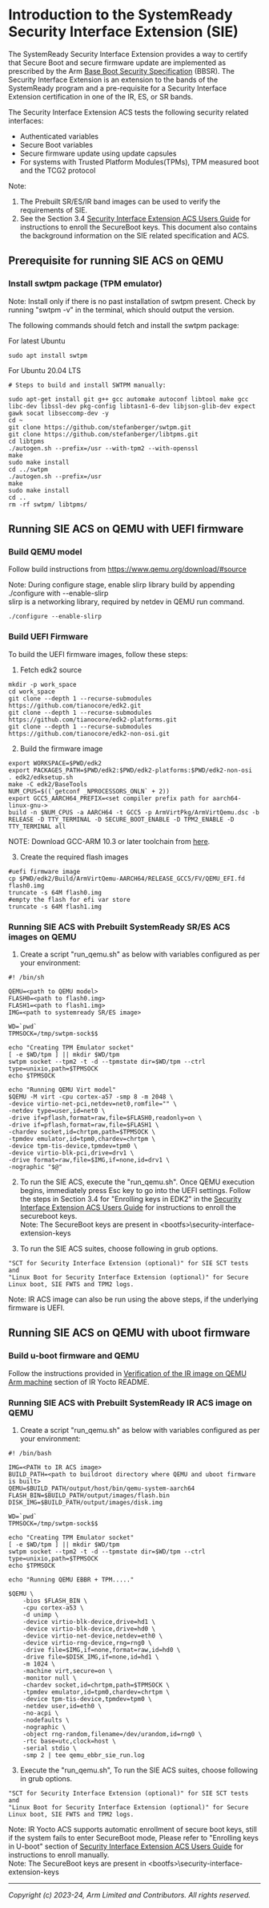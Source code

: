 # Introduction to the SystemReady Security Interface Extension (SIE)

The SystemReady Security Interface Extension provides a way to certify that Secure Boot and secure firmware update are implemented as prescribed by the Arm [Base Boot Security Specification](https://developer.arm.com/documentation/den0107/latest) (BBSR).  The Security Interface Extension is an extension to the bands of the SystemReady program and a pre-requisite for a Security Interface Extension certification in one of the IR, ES, or SR bands.

The Security Interface Extension ACS tests the following security related interfaces:
* Authenticated variables
* Secure Boot variables
* Secure firmware update using update capsules
* For systems with Trusted Platform Modules(TPMs), TPM measured boot and the TCG2 protocol

Note:
1. The Prebuilt SR/ES/IR band images can be used to verify the requirements of SIE.
2. See the Section 3.4 [Security Interface Extension ACS Users Guide](https://developer.arm.com/documentation/102872/latest) for instructions to enroll the SecureBoot keys.
This document also contains the background information on the SIE related specification and ACS.

## Prerequisite for running SIE ACS on QEMU

### Install swtpm package (TPM emulator)
Note: Install only if there is no past installation of swtpm present. Check by running "swtpm -v" in the terminal, which should output the version.

The following commands should fetch and install the swtpm package:

For latest Ubuntu
```
sudo apt install swtpm
```

For Ubuntu 20.04 LTS
```
# Steps to build and install SWTPM manually:

sudo apt-get install git g++ gcc automake autoconf libtool make gcc libc-dev libssl-dev pkg-config libtasn1-6-dev libjson-glib-dev expect gawk socat libseccomp-dev -y
cd ~
git clone https://github.com/stefanberger/swtpm.git
git clone https://github.com/stefanberger/libtpms.git
cd libtpms
./autogen.sh --prefix=/usr --with-tpm2 --with-openssl
make
sudo make install
cd ../swtpm
./autogen.sh --prefix=/usr
make
sudo make install
cd ..
rm -rf swtpm/ libtpms/
```

## Running SIE ACS on QEMU with UEFI firmware

### Build QEMU model
Follow build instructions from https://www.qemu.org/download/#source

Note: During configure stage, enable slirp library build by appending ./configure with --enable-slirp <br>
slirp is a networking library, required by netdev in QEMU run command.
```
./configure --enable-slirp
```

### Build UEFI Firmware
To build the UEFI firmware images, follow these steps:
1. Fetch edk2 source
```
mkdir -p work_space
cd work_space
git clone --depth 1 --recurse-submodules https://github.com/tianocore/edk2.git
git clone --depth 1 --recurse-submodules https://github.com/tianocore/edk2-platforms.git
git clone --depth 1 --recurse-submodules https://github.com/tianocore/edk2-non-osi.git
```

2. Build the firmware image
```
export WORKSPACE=$PWD/edk2
export PACKAGES_PATH=$PWD/edk2:$PWD/edk2-platforms:$PWD/edk2-non-osi
. edk2/edksetup.sh
make -C edk2/BaseTools
NUM_CPUS=$((`getconf _NPROCESSORS_ONLN` + 2))
export GCC5_AARCH64_PREFIX=<set compiler prefix path for aarch64-linux-gnu->
build -n $NUM_CPUS -a AARCH64 -t GCC5 -p ArmVirtPkg/ArmVirtQemu.dsc -b RELEASE -D TTY_TERMINAL -D SECURE_BOOT_ENABLE -D TPM2_ENABLE -D TTY_TERMINAL all
```

NOTE: Download GCC-ARM 10.3 or later toolchain from [here](https://developer.arm.com/tools-and-software/open-source-software/developer-tools/gnu-toolchain/gnu-a/downloads). <br />

3. Create the required flash images
```
#uefi firmware image
cp $PWD/edk2/Build/ArmVirtQemu-AARCH64/RELEASE_GCC5/FV/QEMU_EFI.fd flash0.img
truncate -s 64M flash0.img
#empty the flash for efi var store
truncate -s 64M flash1.img
```

### Running SIE ACS with Prebuilt SystemReady SR/ES ACS images on QEMU
1. Create a script "run_qemu.sh" as below with variables configured as per your environment:

```
#! /bin/sh

QEMU=<path to QEMU model>
FLASH0=<path to flash0.img>
FLASH1=<path to flash1.img>
IMG=<path to systemready SR/ES image>

WD=`pwd`
TPMSOCK=/tmp/swtpm-sock$$

echo "Creating TPM Emulator socket"
[ -e $WD/tpm ] || mkdir $WD/tpm
swtpm socket --tpm2 -t -d --tpmstate dir=$WD/tpm --ctrl type=unixio,path=$TPMSOCK
echo $TPMSOCK

echo "Running QEMU Virt model"
$QEMU -M virt -cpu cortex-a57 -smp 8 -m 2048 \
-device virtio-net-pci,netdev=net0,romfile="" \
-netdev type=user,id=net0 \
-drive if=pflash,format=raw,file=$FLASH0,readonly=on \
-drive if=pflash,format=raw,file=$FLASH1 \
-chardev socket,id=chrtpm,path=$TPMSOCK \
-tpmdev emulator,id=tpm0,chardev=chrtpm \
-device tpm-tis-device,tpmdev=tpm0 \
-device virtio-blk-pci,drive=drv1 \
-drive format=raw,file=$IMG,if=none,id=drv1 \
-nographic "$@"
```

2. To run the SIE ACS, execute the "run_qemu.sh".
Once QEMU execution begins, immediately press Esc key to go into the UEFI settings. Follow the steps in Section 3.4 for "Enrolling keys in EDK2" in the [Security Interface Extension ACS Users Guide](https://developer.arm.com/documentation/102872/latest) for instructions to enroll the secureboot keys. <br>
Note: The SecureBoot keys are present in \<bootfs>\security-interface-extension-keys


3. To run the SIE ACS suites, choose following in grub options.
```
"SCT for Security Interface Extension (optional)" for SIE SCT tests
and
"Linux Boot for Security Interface Extension (optional)" for Secure Linux boot, SIE FWTS and TPM2 logs.
```

Note: IR ACS image can also be run using the above steps, if the underlying firmware is UEFI.

## Running SIE ACS on QEMU with uboot firmware

### Build u-boot firmware and QEMU
Follow the instructions provided in [Verification of the IR image on QEMU Arm machine](../../IR/Yocto/README.md#verification-of-the-ir-image-on-qemu-arm-machine) section of IR Yocto README.

### Running SIE ACS with Prebuilt SystemReady IR ACS image on QEMU
1. Create a script "run_qemu.sh" as below with variables configured as per your environment:

```
#! /bin/bash

IMG=<PATH to IR ACS image>
BUILD_PATH=<path to buildroot directory where QEMU and uboot firmware is built>
QEMU=$BUILD_PATH/output/host/bin/qemu-system-aarch64
FLASH_BIN=$BUILD_PATH/output/images/flash.bin
DISK_IMG=$BUILD_PATH/output/images/disk.img

WD=`pwd`
TPMSOCK=/tmp/swtpm-sock$$

echo "Creating TPM Emulator socket"
[ -e $WD/tpm ] || mkdir $WD/tpm
swtpm socket --tpm2 -t -d --tpmstate dir=$WD/tpm --ctrl type=unixio,path=$TPMSOCK
echo $TPMSOCK

echo "Running QEMU EBBR + TPM....."

$QEMU \
    -bios $FLASH_BIN \
    -cpu cortex-a53 \
    -d unimp \
    -device virtio-blk-device,drive=hd1 \
    -device virtio-blk-device,drive=hd0 \
    -device virtio-net-device,netdev=eth0 \
    -device virtio-rng-device,rng=rng0 \
    -drive file=$IMG,if=none,format=raw,id=hd0 \
    -drive file=$DISK_IMG,if=none,id=hd1 \
    -m 1024 \
    -machine virt,secure=on \
    -monitor null \
    -chardev socket,id=chrtpm,path=$TPMSOCK \
    -tpmdev emulator,id=tpm0,chardev=chrtpm \
    -device tpm-tis-device,tpmdev=tpm0 \
    -netdev user,id=eth0 \
    -no-acpi \
    -nodefaults \
    -nographic \
    -object rng-random,filename=/dev/urandom,id=rng0 \
    -rtc base=utc,clock=host \
    -serial stdio \
    -smp 2 | tee qemu_ebbr_sie_run.log

```

3. Execute the "run_qemu.sh", To run the SIE ACS suites, choose following in grub options.
```
"SCT for Security Interface Extension (optional)" for SIE SCT tests
and
"Linux Boot for Security Interface Extension (optional)" for Secure Linux boot, SIE FWTS and TPM2 logs.
```

Note: IR Yocto ACS supports automatic enrollment of secure boot keys, still if the system fails to enter SecureBoot mode, Please refer to "Enrolling keys in U-boot" section of [Security Interface Extension ACS Users Guide](https://developer.arm.com/documentation/102872/latest) for instructions to enroll manually. <br>
Note: The SecureBoot keys are present in \<bootfs>\security-interface-extension-keys

--------------
*Copyright (c) 2023-24, Arm Limited and Contributors. All rights reserved.*
